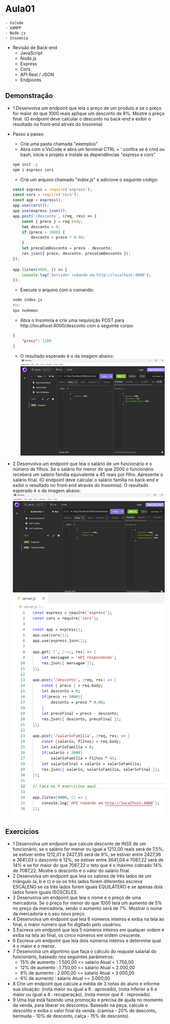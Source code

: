 # Aula01
    - VsCode
    - XAMPP
    - Node.js
    - Insomnia
- Revisão de Back-end
    - JavaScript
    - Node.js
    - Express
    - Cors
    - API Rest / JSON
    - Endpoints

## Demonstração
- 1 Desenvolva um endpoint que leia o preço de um produto e se o preço for maior do que 1000 reais aplique um desconto de 8%. Mostre o preço final. (O endpoint deve calcular o desconto no back-end e exibir o resultado no front-end atrvés do Insomnia)

- Passo a passo:
    - Crie uma pasta chamada "exemplos"
    - Abra com o VsCode e abra um terminal CTRL + ' confira se é cmd ou bash, inicie o projeto e instale as dependências "express e cors"
    ```bash
    npm init -y
    npm i express cors
    ```
    - Crie um arquivo chamado "index.js" e adicione o seguinte código:
    ```javascript
    const express = require('express');
    const cors = require('cors');
    const app = express();
    app.use(cors());
    app.use(express.json());
    app.post('/desconto', (req, res) => {
        const { preco } = req.body;
        let desconto = 0;
        if (preco > 1000) {
            desconto = preco * 0.08;
        }
        let precoComDesconto = preco - desconto;
        res.json({ preco, desconto, precoComDesconto });
    });

    app.listen(4000, () => {
        console.log('Servidor rodando em http://localhost:4000');
    });
    ```
    - Execute o arquivo com o comando:
    ```bash
    node index.js
    #ou
    npx nodemon
    ```
    - Abra o Insomnia e crie uma requisição POST para http://localhost:4000/desconto com o seguinte corpo:
    ```json
    {
        "preco": 1200
    }
    ```
    - O resultado esperado é o da imagem abaixo:
    ![Exp1](./exp1.png)

- 2 Desenvolva um endpoint que leia o salário de um funcionário e o número de filhos. Se o salário for menor do que 2000 o funcionário receberá um salário família equivalente a 45 reais por filho. Apresente o salário final. (O endpoint deve calcular o salário família no back-end e exibir o resultado no front-end através do Insomnia). O resultado esperado é o da imagem abaixo:
![Exp2](./exp2.png)
![Tela](./tela.png)
## Exercícios
- 1 Desenvolva um endpoint que calcule desconto de INSS de um funcionário, se o salário for menor ou igual a 1212,00 reais será de 7,5%, se estiver entre 1212,01 e 2427,35 será de 9%, se estiver entre 2427,36 e 3641,03 o desconto é 12%, se estiver entre 3641,04 e 7087,22 será de 14% e se for maior do que 7087,22 o teto que é o máximo cobrado 14% de 7087,22. Mostre o desconto e o valor do salário final.
- 2 Desenvolva um endpoint que leia os valores de três lados de um triângulo (a, b e c) e se os três lados forem diferentes escreva ESCALENO se os três lados forem iguais EQUILÁTERO e se apenas dois lados forem iguais ISÓSCELES.
- 3 Desenvolva um endpoint que leia o nome e o preço de uma mercadoria. Se o preço for menor do que 1000 terá um aumento de 5% no preço da mercadoria, senão o aumento será de 7%. Mostrar o nome da mercadoria e o seu novo preço.
- 4 Desenvolva um endpoint que leia 6 números inteiros e exiba na tela ao final, o maior número que foi digitado pelo usuáriou.
- 5 Escreva um endpoint que leia 5 números inteiros em qualquer ordem e exiba na tela ao final, os cinco números em ordem crescente.
- 6 Escreva um endpoint que leia dois números inteiros e determine qual é o maior e o menor.
- 7 Desenvolva um algortimo que faça o cálculo do reajuste salarial do funcionário, baseado nos seguintes parâmetros:
    - 15% de aumento : 1.500,00 <= salario Atual < 1.750,00
    - 12% de aumento : 1.750,00 <= salario Atual < 2.000,00
    - 9% de aumento : 2.000,00 <= salario Atual < 3.000,00
    - 6% de aumento : salario Atual >= 3.000,00
- 8 Crie um endpoint que calcule a média de 3 notas do aluno e informe sua situação: (nota maior ou igual a 6 : aprovado), (nota inferior a 6 e maior ou igual a 4 : recuperação), (nota menor que 4 : reprovado).
- 9 Uma loja está fazendo uma promoção e precisa de ajuda no momento da venda, para liberar os descontos. Baseado na peça, calcule o desconto e exiba o valor final da venda. (camisa - 20% de desconto, bermuda - 10% de desconto, calça - 15% de desconto).